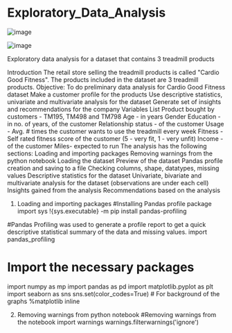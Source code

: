 # Exploratory_Data_Analysis


![image](https://user-images.githubusercontent.com/83994337/203661658-065c0ad9-4c0a-4023-93a2-4cfded98d3a9.png)

![image](https://user-images.githubusercontent.com/83994337/203661676-d9860405-ee08-45a2-8ce9-15e6bd08be3c.png)




Exploratory data analysis for a dataset that contains 3 treadmill products

Introduction
The retail store selling the treadmill products is called "Cardio Good Fitness".
The products included in the dataset are 3 treadmill products.
Objective: To do preliminary data analysis for Cardio Good Fitness dataset
Make a customer profile for the products
Use descriptive statistics, univariate and multivariate analysis for the dataset
Generate set of insights and recommendations for the company
Variables List
Product bought by customers - TM195, TM498 and TM798
Age - in years
Gender
Education - in no. of years, of the customer
Relationship status - of the customer
Usage - Avg. # times the customer wants to use the treadmill every week
Fitness - Self rated fitness score of the customer (5 - very fit, 1 - very unfit)
Income - of the customer
Miles- expected to run
The analysis has the following sections:
Loading and importing packages
Removing warnings from the python notebook
Loading the dataset
Preview of the dataset
Pandas profile creation and saving to a file
Checking columns, shape, datatypes, missing values
Descriptive statistics for the dataset
Univariate, bivariate and multivariate analysis for the dataset (observations are under each cell)
Insights gained from the analysis
Recommendations based on the analysis
1. Loading and importing packages
#Installing Pandas profile package
import sys
!{sys.executable} -m pip install pandas-profiling

#Pandas Profiling was used to generate a profile report to get a quick descriptive statistical summary of the data and missing values. 
import pandas_profiling

# Import the necessary packages
import numpy as mp
import pandas as pd
import matplotlib.pyplot as plt
import seaborn as sns
sns.set(color_codes=True) # For background of the graphs
%matplotlib inline

2. Removing warnings from python notebook
#Removing warnings from the notebook
import warnings
warnings.filterwarnings('ignore')

